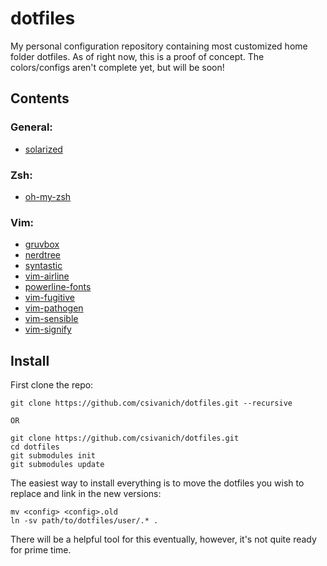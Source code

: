 dotfiles
========

My personal configuration repository containing most customized home folder dotfiles.
As of right now, this is a proof of concept. The colors/configs aren't complete yet, but will be soon!

Contents
-----

### General:
- [solarized](https://github.com/altercation/solarized)

### Zsh:
- [oh-my-zsh](https://github.com/robbyrussell/oh-my-zsh)

### Vim:
- [gruvbox](https://github.com/morhetz/gruvbox)
- [nerdtree](https://github.com/scrooloose/nerdtree)
- [syntastic](https://github.com/scrooloose/syntastic)
- [vim-airline](https://github.com/bling/vim-airline)
- [powerline-fonts](https://github.com/Lokaltog/powerline-fonts)
- [vim-fugitive](https://github.com/tpope/vim-fugitive)
- [vim-pathogen](https://github.com/tpope/vim-pathogen)
- [vim-sensible](https://github.com/tpope/vim-sensible)
- [vim-signify](https://github.com/mhinz/vim-signify)

Install
-----

First clone the repo:
```
git clone https://github.com/csivanich/dotfiles.git --recursive

OR

git clone https://github.com/csivanich/dotfiles.git
cd dotfiles
git submodules init
git submodules update

```

The easiest way to install everything is to move the dotfiles you wish to replace and link in the new versions:

```
mv <config> <config>.old
ln -sv path/to/dotfiles/user/.* . 
```

There will be a helpful tool for this eventually, however, it's not quite ready for prime time.
